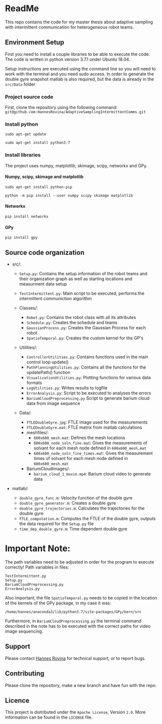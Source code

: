 # ReadMe

This repo contains the code for my master thesis about adaptive sampling with intermittent communication for heterogeneous robot teams.

## Environment Setup

First you need to install a couple libraries to be able to execute the code. The code is written in python version 3.7.1 under Ubuntu 18.04.

Setup instructions are executed using the command line so you will need to work with the terminal and you need sudo access. In order to generate the double gyre snapshot matlab is also required, but the data is already in the `src/Data` folder

### Project source code

First, clone the repository using the following command:  
`git@github.com:HannesRovina/AdaptiveSamplingIntermittentComms.git`

### Install python

`sudo apt-get update`

`sudo apt-get install python3.7`

### Install libraries

The project uses numpy, matplotlib, skimage, scipy, networkx and GPy.

#### Numpy, scipy, skimage and matplotlib

`sudo apt-get install python-pip`

`python -m pip install --user numpy scipy skimage matplotlib`

#### Networkx

`pip install networkx`


#### GPy

`pip install gpy`


## Source code organization

 * src/: 
   * `Setup.py`: Contains the setup information of the robot teams and their organization graph as well as starting locations and measurment data setup
   * `TestIntermittent.py`: Main script to be executed, performs the intermittent communiction algorithm
   
   * Classes/:
     * `Robot.py`: Contains the robot class with all its attributes
     * `Schedule.py`: Creates the schedule and teams
     * `GaussianProcess.py`: Creates the Gaussian Process for each robot
     * `SpatioTemporal.py`: Creates the custom kernel for the GP's

   * Utilities/:
     * `ControllerUtilities.py`: Contains functions used in the main control loop update()
     * `PathPlanningUtilities.py`: Contains all the functions for the updatePath() function
     * `VisualizationUtilities.py`: Plotting functions for various data formats
     * `LogUtilities.py`: Writes results to logfile
     * `ErrorAnalysis.py`: Script to be executed to analyses the errors 
     * `BariumCloudPreprocessing.py` Script to generate barium cloud data from image sequence

   * Data/:
     * `FTLEDoubleGyre.jpg`: FTLE image used for the measurements
     * `FTLEDoubleGyre.mat`: FTLE matrix from matlab calculations
     * meshfiles/:
       * `600x600_mesh.mat`: Defines the mesh locations
       * `600x600_node_soln_fine.mat`: Gives the measurements of solvant for each mesh node defined in `600x600_mesh.mat`
       * `600x600_node_soln_fine_times.mat`: Gives the measurement times of solvant for each mesh node defined in `600x600_mesh.mat`
     * BariumCloudImages/:
       * `barium_cloud_1_movie.mp4`: Barium cloud video to generate data
 
 * matlab/:
   * `double_gyre_func.m`: Velocity function of the double gyre
   * `double_gyre_generator.m`: Creates a double gyre
   * `double_gyre_trajectories.m`: Calculates the trajectories for the double gyre
   * `FTLE_computation.m`: Computes the FTLE of the double gyre, outputs the data required for the `Setup.py` file
   * `time_dep_double_gyre.m`: Time dependent double gyre
   
# Important Note:

The path variables need to be adjusted in order for the program to execute correctly!
Path variables in files:

`TestIntermittent.py`  
`Setup.py`  
`BariumCloudPreprocessing.py`  
`ErrorAnalysis.py`  

Also important, the file `SpatioTemporal.py` needs to be copied in the location of the kernels of the GPy package, in my case it was:  

`/home/hannes/anaconda3/lib/python3.7/site-packages/GPy/kern/src`  

Furthermore, in `BariumCloudPreprocessing.py` the terminal command described in the note has to be executed with the correct paths for video image sequencing.  

## Support

Please contact [Hannes Rovina](mailto:hannes1_rovina@hotmail.com) for technical support, or to report bugs.

## Contributing

Please clone the repository, make a new branch and have fun with the repo.

## Licence

This project is distributed under the `Apache License`, Version `2.0`. More information can be found in the `LICENSE` file.